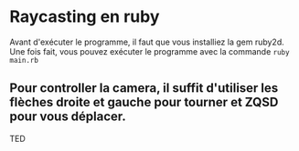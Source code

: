 # Raycasting en ruby

Avant d'exécuter le programme, il faut que vous installiez la gem ruby2d. Une fois fait, vous pouvez exécuter le programme avec la commande ``ruby main.rb``

Pour controller la camera, il suffit d'utiliser les flèches droite et gauche pour tourner et ZQSD pour vous déplacer.
----
TED
